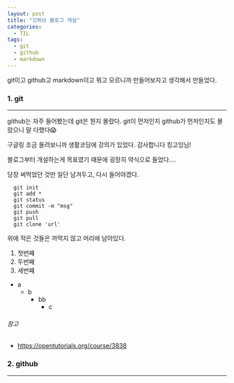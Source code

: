 ```yaml
---
layout: post
title: "깃허브 블로그 개설"
categories:
  - TIL
tags:
  - git
  - github
  - markdown
---
```



git이고 github고 markdown이고 뭐고 모르니까 만들어보자고 생각해서 만들었다.

### 1. git
---
github는 자주 들어봤는데 git은 뭔지 몰랐다. git이 먼저인지 github가 먼저인지도 몰랐으니 말 다했다😱

구글링 조금 돌려보니까 생활코딩에 강의가 있었다. 감사합니다 킹고잉님!

블로그부터 개설하는게 목표였기 때문에 굉장히 약식으로 들었다....

당장 써먹었던 것만 일단 남겨두고, 다시 들어야겠다.

```
  git init
  git add *
  git status
  git commit -m "msg"
  git push
  git pull
  git clone 'url'
```
위에 적은 것들은 까먹지 않고 머리에 남아있다.
   
1. 첫번쨰
2. 두번째
3. 세번쨰
* a
    + b
        + bb
            - c
###### 참고
* <https://opentutorials.org/course/3838>


### 2. github
---